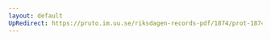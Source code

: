```yaml
---
layout: default
UpRedirect: https://pruto.im.uu.se/riksdagen-records-pdf/1874/prot-1874--fk--427/prot-1874--fk--427_027.pdf
---
```


